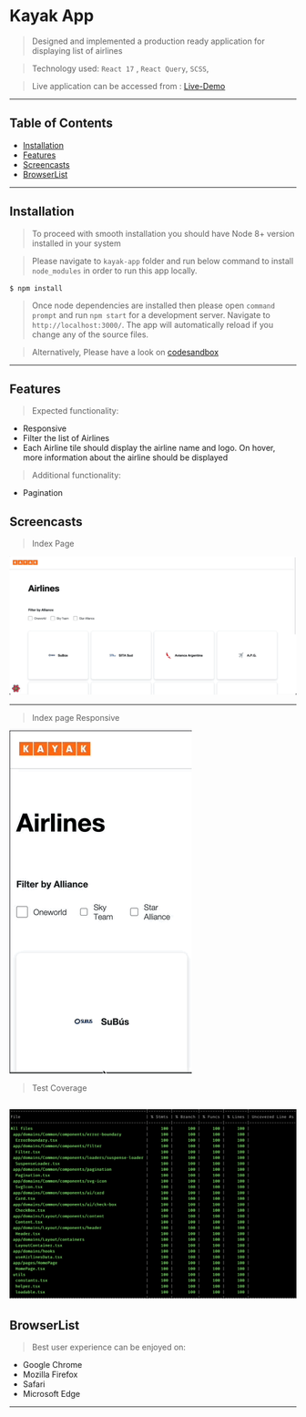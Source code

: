# Kayak App

> Designed and implemented a production ready application for displaying list of airlines

> Technology used: `React 17` , `React Query`, `SCSS`,

> Live application can be accessed from : [Live-Demo](https://07glc9.csb.app/)

---

## Table of Contents

- [Installation](#installation)
- [Features](#features)
- [Screencasts](#screencasts)
- [BrowserList](#browserlist)

---

## Installation

> To proceed with smooth installation you should have Node 8+ version installed in your system

> Please navigate to `kayak-app` folder and run below command to install `node_modules` in order to run this app locally.

```shell
$ npm install
```

> Once node dependencies are installed then please open `command prompt` and run `npm start` for a development server.
> Navigate to `http://localhost:3000/`.
> The app will automatically reload if you change any of the source files.

> Alternatively, Please have a look on [codesandbox](https://codesandbox.io/s/fayez-kayak-app-07glc9)

>

---

## Features

> Expected functionality:

- Responsive
- Filter the list of Airlines
- Each Airline tile should display the airline name and logo. On hover, more
  information about the airline should be displayed

> Additional functionality:

- Pagination

## Screencasts

> Index Page

![Home](./gifs/homepageGif.gif)

---

> Index page Responsive

![home](./gifs/homepageMobile1.gif)

> Test Coverage

## ![test-covarge](./gifs/test-coverage.png)

## BrowserList

> Best user experience can be enjoyed on:

- Google Chrome
- Mozilla Firefox
- Safari
- Microsoft Edge

---

